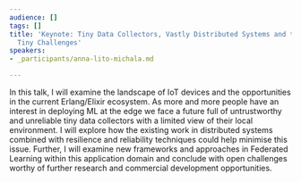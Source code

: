```yaml
---
audience: []
tags: []
title: 'Keynote: Tiny Data Collectors, Vastly Distributed Systems and the Land of
  Tiny Challenges'
speakers:
- _participants/anna-lito-michala.md

---
```

In this talk, I will examine the landscape of IoT devices and the opportunities in the current Erlang/Elixir ecosystem. As more and more people have an interest in deploying ML at the edge we face a future full of untrustworthy and unreliable tiny data collectors with a limited view of their local environment. I will explore how the existing work in distributed systems combined with resilience and reliability techniques could help minimise this issue. Further, I will examine new frameworks and approaches in Federated Learning within this application domain and conclude with open challenges worthy of further research and commercial development opportunities.